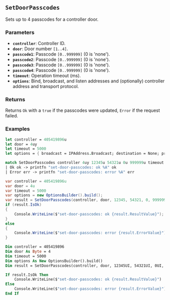 ## `SetDoorPasscodes`

Sets up to 4 passcodes for a controller door.

### Parameters
- **`controller`**: Controller ID.
- **`door`**: Door number `[1..4]`.
- **`passcode1`**: Passcode `[0..999999]` (0 is 'none').
- **`passcode2`**: Passcode `[0..999999]` (0 is 'none').
- **`passcode3`**: Passcode `[0..999999]` (0 is 'none').
- **`passcode4`**: Passcode `[0..999999]` (0 is 'none').
- **`timeout`**: Operation timeout (ms).
- **`options`**: Bind, broadcast, and listen addresses and (optionally) controller address and transport protocol.

### Returns
Returns `Ok` with a `true` if the passcodes were updated, `Error` if the request failed.


### Examples
```fsharp
let controller = 405419896u
let door = 4uy
let timeout = 5000
let options = { broadcast = IPAddress.Broadcast; destination = None; protoocol = None; debug = true }

match SetDoorPasscodes controller 4uy 12345u 54321u 0u 999999u timeout options with
| Ok ok -> printfn "set-door-passcodes: ok %A" ok
| Error err -> printfn "set-door-passcodes: error %A" err
```
```csharp
var controller = 405419896u
var door = 4u
var timeout = 5000
var options = new OptionsBuilder().build();
var result = SetDoorPasscodes(controller, door, 12345, 54321, 0, 999999, timeout, options);
if (result.IsOk)
{
    Console.WriteLine($"set-door-passcodes: ok {result.ResultValue}");
}
else
{
    Console.WriteLine($"set-door-passcodes: error {result.ErrorValue}");
}
```
```vb
Dim controller = 405419896
Dim door As Byte = 4
Dim timeout = 5000
Dim options As New OptionsBuilder().build()
Dim result = SetDoorPasscodes(controller, door, 12345UI, 54321UI, 0UI, 999999UI, timeout, options)

If result.IsOk Then
    Console.WriteLine($"set-door-passcodes: ok {result.ResultValue}")
Else
    Console.WriteLine($"set-door-passcodes: error {result.ErrorValue}")
End If
```

